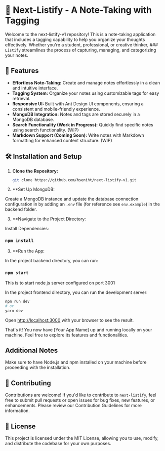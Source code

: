 
# 📝 Next-Listify - A Note-Taking with Tagging

Welcome to the next-listify-v1 repository! This is a note-taking application that includes a tagging capability to help you organize your thoughts effectively. Whether you're a student, professional, or creative thinker, ### `Listify` streamlines the process of capturing, managing, and categorizing your notes.

## 🚀 Features

- **Effortless Note-Taking:** Create and manage notes effortlessly in a clean and intuitive interface.
- **Tagging System:** Organize your notes using customizable tags for easy retrieval.
- **Responsive UI:** Built with Ant Design UI components, ensuring a consistent and mobile-friendly experience.
- **MongoDB Integration:** Notes and tags are stored securely in a MongoDB database.
- **Search Functionality (Work in Progress):** Quickly find specific notes using search functionality. (WIP)
- **Markdown Support (Coming Soon):** Write notes with Markdown formatting for enhanced content structure. (WIP)

## 🛠️ Installation and Setup

1. **Clone the Repository:**
   ```sh
   git clone https://github.com/hseniht/next-listify-v1.git

2. **Set Up MongoDB:

Create a MongoDB instance and update the database connection configuration in by adding an `.env` file (for reference see `env.example`) in the backend folder.

3. **Navigate to the Project Directory:

Install Dependencies:

### `npm install`

3. **Run the App:

In the project backend directory, you can run:

### `npm start`

This is to start node.js server configured on port 3001

In the project frontend directory, you can run the development server:

```bash
npm run dev
# or
yarn dev
```

Open [http://localhost:3000](http://localhost:3000) with your browser to see the result.

That's it! You now have [Your App Name] up and running locally on your machine. Feel free to explore its features and functionalities.


## Additional Notes
Make sure to have Node.js and npm installed on your machine before proceeding with the installation.

## 🤝 Contributing
Contributions are welcome! If you'd like to contribute to `next-listify`, feel free to submit pull requests or open issues for bug fixes, new features, or enhancements. Please review our Contribution Guidelines for more information.

## 📄 License
This project is licensed under the MIT License, allowing you to use, modify, and distribute the codebase for your own purposes.


